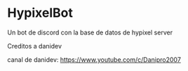 # HypixelBot
Un bot de discord con la base de datos de hypixel server

Creditos a danidev

canal de danidev: https://www.youtube.com/c/Danipro2007


